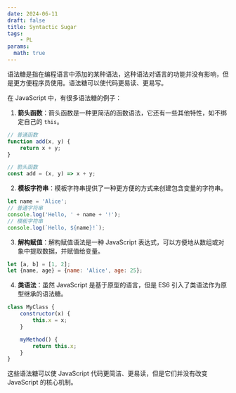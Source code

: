 ```yaml
---
date: 2024-06-11
draft: false
title: Syntactic Sugar
tags: 
    - PL
params:
  math: true
---
```



语法糖是指在编程语言中添加的某种语法，这种语法对语言的功能并没有影响，但是更方便程序员使用。语法糖可以使代码更易读、更易写。

在 JavaScript 中，有很多语法糖的例子：

1. **箭头函数**：箭头函数是一种更简洁的函数语法，它还有一些其他特性，如不绑定自己的 `this`。

```javascript
// 普通函数
function add(x, y) {
    return x + y;
}

// 箭头函数
const add = (x, y) => x + y;
```

2. **模板字符串**：模板字符串提供了一种更方便的方式来创建包含变量的字符串。

```javascript
let name = 'Alice';
// 普通字符串
console.log('Hello, ' + name + '!');
// 模板字符串
console.log(`Hello, ${name}!`);
```

3. **解构赋值**：解构赋值语法是一种 JavaScript 表达式，可以方便地从数组或对象中提取数据，并赋值给变量。

```javascript
let [a, b] = [1, 2];
let {name, age} = {name: 'Alice', age: 25};
```

4. **类语法**：虽然 JavaScript 是基于原型的语言，但是 ES6 引入了类语法作为原型继承的语法糖。

```javascript
class MyClass {
    constructor(x) {
        this.x = x;
    }

    myMethod() {
        return this.x;
    }
}
```

这些语法糖可以使 JavaScript 代码更简洁、更易读，但是它们并没有改变 JavaScript 的核心机制。